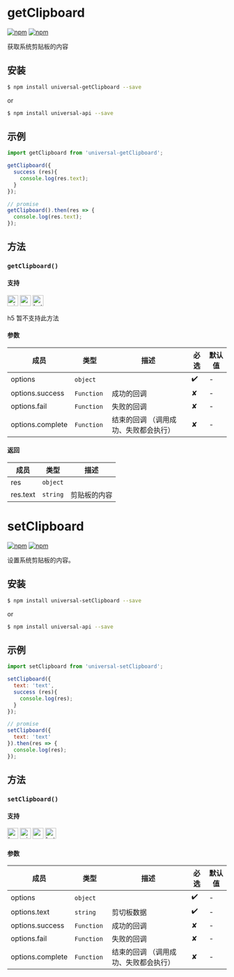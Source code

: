 # getClipboard 

[![npm](https://img.shields.io/npm/v/evapi.svg)](https://www.npmjs.com/package/evapi)
[![npm](https://img.shields.io/npm/v/evapi-getClipboard.svg)](https://www.npmjs.com/package/evapi-getClipboard)

获取系统剪贴板的内容

## 安装

```bash
$ npm install universal-getClipboard --save
```
or
```bash
$ npm install universal-api --save
```
## 示例

```javascript
import getClipboard from 'universal-getClipboard';

getClipboard({
  success (res){
    console.log(res.text);
  }
});

// promise
getClipboard().then(res => {
  console.log(res.text);
});

```

## 方法

### `getClipboard()`

#### 支持

<img alt="miniApp" src="https://gw.alicdn.com/tfs/TB1bBpmbRCw3KVjSZFuXXcAOpXa-200-200.svg" width="25px" height="25px" /> <img alt="wechatMiniprogram" src="https://img.alicdn.com/tfs/TB1slcYdxv1gK0jSZFFXXb0sXXa-200-200.svg" width="25px" height="25px"> <img alt="bytedanceMicroApp" src="https://gw.alicdn.com/tfs/TB1jFtVzO_1gK0jSZFqXXcpaXXa-200-200.svg" width="25px" height="25px">

h5 暂不支持此方法

#### 参数

| 成员 | 类型 | 描述 | 必选 | 默认值 |
| --- | --- | --- | --- | --- |
| options | `object`  |  | ✔️ | - |
| options.success | `Function`  | 成功的回调 | ✘ | - |
| options.fail | `Function`  | 失败的回调 | ✘ | - |
| options.complete | `Function`  | 结束的回调 （调用成功、失败都会执行） | ✘ | - |

#### 返回

| 成员 | 类型 | 描述 |
| --- | --- | --- |
| res | `object` |  |
| res.text | `string` | 剪贴板的内容 |

# setClipboard 

[![npm](https://img.shields.io/npm/v/evapi.svg)](https://www.npmjs.com/package/evapi)
[![npm](https://img.shields.io/npm/v/evapi-setClipboard.svg)](https://www.npmjs.com/package/evapi-setClipboard)

设置系统剪贴板的内容。

## 安装

```bash
$ npm install universal-setClipboard --save
```
or
```bash
$ npm install universal-api --save
```
## 示例

```javascript
import setClipboard from 'universal-setClipboard';

setClipboard({
  text: 'text',
  success (res){
    console.log(res);
  }
});

// promise
setClipboard({
  text: 'text'
}).then(res => {
  console.log(res);
});

```

## 方法

### `setClipboard()`

#### 支持

<img alt="browser" src="https://gw.alicdn.com/tfs/TB1uYFobGSs3KVjSZPiXXcsiVXa-200-200.svg" width="25px" height="25px" /> <img alt="miniApp" src="https://gw.alicdn.com/tfs/TB1bBpmbRCw3KVjSZFuXXcAOpXa-200-200.svg" width="25px" height="25px" /> <img alt="wechatMiniprogram" src="https://img.alicdn.com/tfs/TB1slcYdxv1gK0jSZFFXXb0sXXa-200-200.svg" width="25px" height="25px"> <img alt="bytedanceMicroApp" src="https://gw.alicdn.com/tfs/TB1jFtVzO_1gK0jSZFqXXcpaXXa-200-200.svg" width="25px" height="25px">

#### 参数

| 成员 | 类型 | 描述 | 必选 | 默认值 |
| --- | --- | --- | --- | --- |
| options | `object`  |  | ✔️ | - |
| options.text | `string`  | 剪切板数据 | ✔️ | - |
| options.success | `Function`  | 成功的回调 | ✘ | - |
| options.fail | `Function`  | 失败的回调 | ✘ | - |
| options.complete | `Function`  | 结束的回调 （调用成功、失败都会执行） | ✘ | - |
